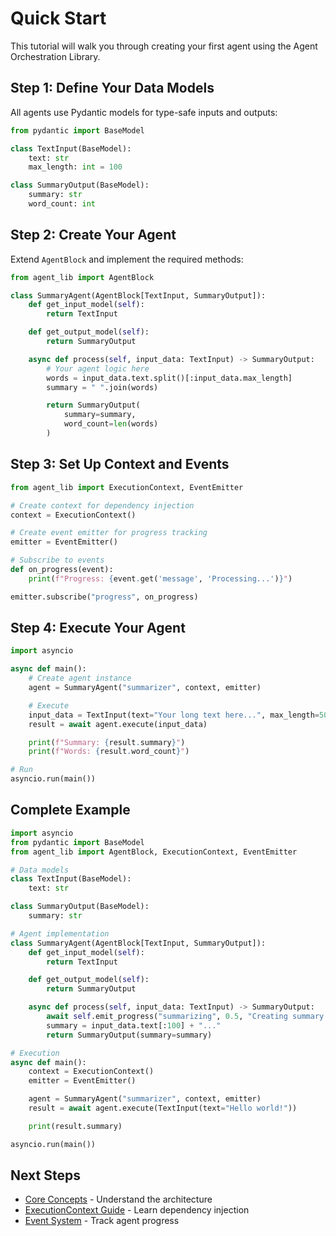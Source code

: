 # Quick Start

This tutorial will walk you through creating your first agent using the Agent Orchestration Library.

## Step 1: Define Your Data Models

All agents use Pydantic models for type-safe inputs and outputs:

```python
from pydantic import BaseModel

class TextInput(BaseModel):
    text: str
    max_length: int = 100

class SummaryOutput(BaseModel):
    summary: str
    word_count: int
```

## Step 2: Create Your Agent

Extend `AgentBlock` and implement the required methods:

```python
from agent_lib import AgentBlock

class SummaryAgent(AgentBlock[TextInput, SummaryOutput]):
    def get_input_model(self):
        return TextInput

    def get_output_model(self):
        return SummaryOutput

    async def process(self, input_data: TextInput) -> SummaryOutput:
        # Your agent logic here
        words = input_data.text.split()[:input_data.max_length]
        summary = " ".join(words)

        return SummaryOutput(
            summary=summary,
            word_count=len(words)
        )
```

## Step 3: Set Up Context and Events

```python
from agent_lib import ExecutionContext, EventEmitter

# Create context for dependency injection
context = ExecutionContext()

# Create event emitter for progress tracking
emitter = EventEmitter()

# Subscribe to events
def on_progress(event):
    print(f"Progress: {event.get('message', 'Processing...')}")

emitter.subscribe("progress", on_progress)
```

## Step 4: Execute Your Agent

```python
import asyncio

async def main():
    # Create agent instance
    agent = SummaryAgent("summarizer", context, emitter)

    # Execute
    input_data = TextInput(text="Your long text here...", max_length=50)
    result = await agent.execute(input_data)

    print(f"Summary: {result.summary}")
    print(f"Words: {result.word_count}")

# Run
asyncio.run(main())
```

## Complete Example

```python
import asyncio
from pydantic import BaseModel
from agent_lib import AgentBlock, ExecutionContext, EventEmitter

# Data models
class TextInput(BaseModel):
    text: str

class SummaryOutput(BaseModel):
    summary: str

# Agent implementation
class SummaryAgent(AgentBlock[TextInput, SummaryOutput]):
    def get_input_model(self):
        return TextInput

    def get_output_model(self):
        return SummaryOutput

    async def process(self, input_data: TextInput) -> SummaryOutput:
        await self.emit_progress("summarizing", 0.5, "Creating summary...")
        summary = input_data.text[:100] + "..."
        return SummaryOutput(summary=summary)

# Execution
async def main():
    context = ExecutionContext()
    emitter = EventEmitter()

    agent = SummaryAgent("summarizer", context, emitter)
    result = await agent.execute(TextInput(text="Hello world!"))

    print(result.summary)

asyncio.run(main())
```

## Next Steps

- [Core Concepts](concepts.md) - Understand the architecture
- [ExecutionContext Guide](../guide/execution-context.md) - Learn dependency injection
- [Event System](../guide/event-emitter.md) - Track agent progress
